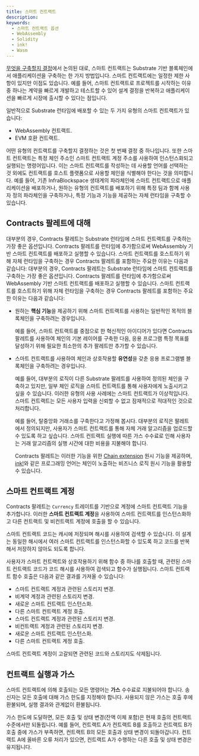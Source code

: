 ```yaml
---
title: 스마트 컨트랙트
description:
keywords:
  - 스마트 컨트랙트 옵션
  - WebAssembly
  - Solidity
  - ink!
  - Wasm
---
```


[무엇을 구축할지 결정](/design/decide-what-to-build/)에서 논의된 대로, 스마트 컨트랙트는 Substrate 기반 블록체인에서 애플리케이션을 구축하는 한 가지 방법입니다.
스마트 컨트랙트에는 일정한 제한 사항이 있지만 이점도 있습니다.
예를 들어, 스마트 컨트랙트로 프로젝트를 시작하는 이유 중 하나는 계약을 빠르게 개발하고 테스트할 수 있어 설계 결정을 반복하고 애플리케이션을 빠르게 시장에 출시할 수 있다는 점입니다.

일반적으로 Substrate 런타임에 배포할 수 있는 두 가지 유형의 스마트 컨트랙트가 있습니다:

- WebAssembly 컨트랙트.
- EVM 호환 컨트랙트.

어떤 유형의 컨트랙트를 구축할지 결정하는 것은 첫 번째 결정 중 하나입니다.
또한 스마트 컨트랙트는 특정 체인 주소인 스마트 컨트랙트 계정 주소를 사용하여 인스턴스화되고 실행되는 명령어입니다.
이는 스마트 컨트랙트를 작성하는 데 사용할 언어를 선택하는 것 외에도 컨트랙트를 호스트 플랫폼으로 사용할 체인을 식별해야 한다는 것을 의미합니다.
예를 들어, 기존 InfraBlockspace 생태계의 파라체인에 스마트 컨트랙트으로 애플리케이션을 배포하거나, 원하는 유형의 컨트랙트를 배포하기 위해 특정 팀과 함께 사용자 정의 파라체인을 구축하거나, 특정 기능과 기능을 제공하는 자체 런타임을 구축할 수 있습니다.

## Contracts 팔레트에 대해

대부분의 경우, Contracts 팔레트는 Substrate 런타임에 스마트 컨트랙트를 구축하는 가장 좋은 옵션입니다.
Contracts 팔레트를 런타임에 추가함으로써 WebAssembly 기반 스마트 컨트랙트를 배포하고 실행할 수 있습니다.
스마트 컨트랙트를 호스트하기 위해 자체 런타임을 구축하는 경우 Contracts 팔레트를 포함하는 주요한 이유는 다음과 같습니다:
대부분의 경우, Contracts 팔레트는 Substrate 런타임에 스마트 컨트랙트를 구축하는 가장 좋은 옵션입니다.
Contracts 팔레트를 런타임에 추가함으로써 WebAssembly 기반 스마트 컨트랙트를 배포하고 실행할 수 있습니다.
스마트 컨트랙트를 호스트하기 위해 자체 런타임을 구축하는 경우 Contracts 팔레트를 포함하는 주요한 이유는 다음과 같습니다:

- 원하는 **핵심 기능**을 제공하기 위해 스마트 컨트랙트를 사용하는 일반적인 목적의 블록체인을 구축하려는 경우입니다.

  예를 들어, 스마트 컨트랙트를 중점으로 한 혁신적인 아이디어가 있다면 Contracts 팔레트를 사용하여 체인의 기본 레이어를 구축한 다음, 응용 프로그램 특정 목표를 달성하기 위해 필요한 최소한의 추가 팔레트만 추가할 수 있습니다.

- 스마트 컨트랙트를 사용하여 체인과 상호작용할 **유연성**을 갖춘 응용 프로그램별 블록체인을 구축하려는 경우입니다.

  예를 들어, 대부분의 로직이 다른 Substrate 팔레트를 사용하여 정의된 체인을 구축하고 있지만, 일부 체인 로직을 스마트 컨트랙트를 통해 사용자에게 노출시키고 싶을 수 있습니다.
  이러한 유형의 사용 사례에는 스마트 컨트랙트가 이상적입니다. 스마트 컨트랙트는 모든 사용자 입력을 신뢰할 수 없고 잠재적으로 적대적인 것으로 처리합니다.

  예를 들어, 탈중앙화 거래소를 구축한다고 가정해 봅시다.
  대부분의 로직은 팔레트에서 정의되지만, 사용자가 스마트 컨트랙트를 통해 자체 거래 알고리즘을 업로드할 수 있도록 하고 싶습니다.
  스마트 컨트랙트 실행에 따른 가스 수수료로 인해 사용자는 거래 알고리즘의 실행 시간에 대한 비용을 지불해야 합니다.

  Contracts 팔레트는 이러한 기능을 위한 [Chain extension](https://ink.substrate.io/macros-attributes/chain-extension/) 원시 기능을 제공하며, [ink!](https://paritytech.github.io/ink/)와 같은 프로그래밍 언어는 체인이 노출하는 비즈니스 로직 원시 기능을 활용할 수 있습니다.

## 스마트 컨트랙트 계정

Contracts 팔레트는 `Currency` 트레이트를 기반으로 계정에 스마트 컨트랙트 기능을 추가합니다.
이러한 **스마트 컨트랙트 계정**을 사용하여 스마트 컨트랙트를 인스턴스화하고 다른 컨트랙트 및 비컨트랙트 계정에 호출을 할 수 있습니다.

스마트 컨트랙트 코드는 캐시에 저장되며 해시를 사용하여 검색할 수 있습니다.
이 설계는 동일한 해시에서 여러 스마트 컨트랙트를 인스턴스화할 수 있도록 하고 코드를 반복해서 저장하지 않아도 되도록 합니다.

사용자가 스마트 컨트랙트와 상호작용하기 위해 함수 중 하나를 호출할 때, 관련된 스마트 컨트랙트 코드가 코드 해시를 사용하여 검색되고 함수가 실행됩니다.
스마트 컨트랙트 함수 호출은 다음과 같은 결과를 가져올 수 있습니다:

- 스마트 컨트랙트 계정과 관련된 스토리지 변경.
- 비계약 계정과 관련된 스토리지 변경.
- 새로운 스마트 컨트랙트 인스턴스화.
- 다른 스마트 컨트랙트 계정 호출.
- 스마트 컨트랙트 계정과 관련된 스토리지 변경.
- 비컨트랙트 계정과 관련된 스토리지 변경.
- 새로운 스마트 컨트랙트 인스턴스화.
- 다른 스마트 컨트랙트 계정 호출.

스마트 컨트랙트 계정이 고갈되면 관련된 코드와 스토리지도 삭제됩니다.

## 컨트랙트 실행과 가스

스마트 컨트랙트에 의해 호출되는 모든 명령어는 **가스** 수수료로 지불되어야 합니다.
송신자는 모든 호출에 대해 가스 한도를 지정해야 합니다.
사용되지 않은 가스는 호출 후에 환불되며, 실행 결과와 관계없이 환불됩니다.

가스 한도에 도달하면, 모든 호출 및 상태 변경(잔액 이체 포함)은 현재 호출의 컨트랙트 수준에서만 되돌립니다.
예를 들어, 컨트랙트 A가 컨트랙트 B를 호출하고 컨트랙트 B가 호출 중에 가스가 부족하면, 컨트랙트 B의 모든 호출과 상태 변경이 되돌아갑니다.
컨트랙트 A에 올바른 오류 처리가 있으면, 컨트랙트 A가 수행하는 다른 호출 및 상태 변경은 유지됩니다.
